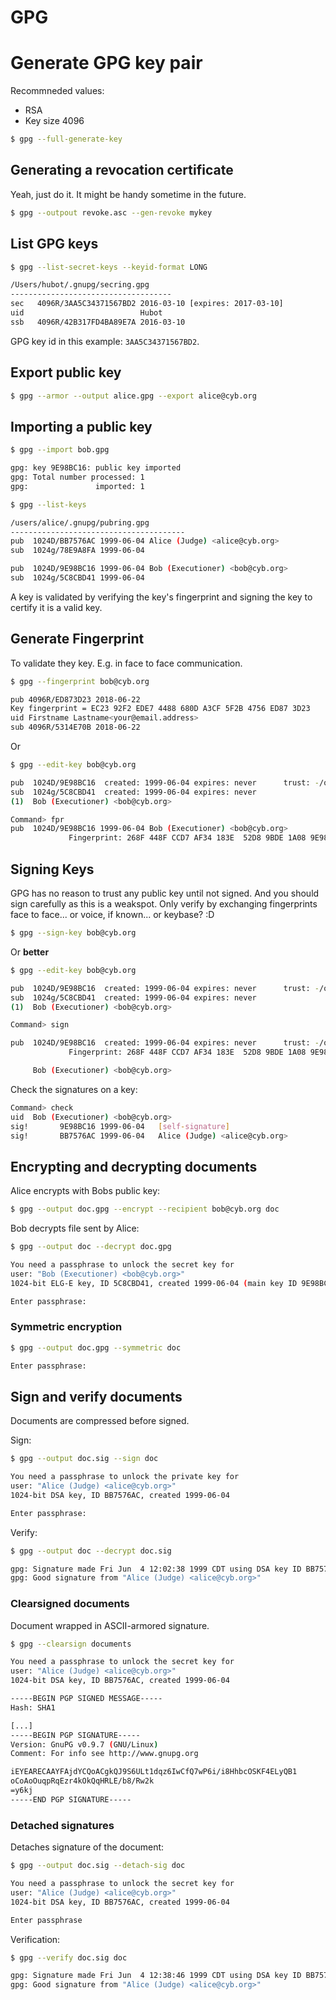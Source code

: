 # GPG

# Generate GPG key pair

Recommneded values:
 - RSA
 - Key size 4096

```bash
$ gpg --full-generate-key
```

## Generating a revocation certificate

Yeah, just do it. It might be handy sometime in the future.

```bash
$ gpg --outpout revoke.asc --gen-revoke mykey
```

## List GPG keys

```bash
$ gpg --list-secret-keys --keyid-format LONG

/Users/hubot/.gnupg/secring.gpg
------------------------------------
sec   4096R/3AA5C34371567BD2 2016-03-10 [expires: 2017-03-10]
uid                          Hubot
ssb   4096R/42B317FD4BA89E7A 2016-03-10
```

GPG key id in this example: `3AA5C34371567BD2`.

## Export public key

```bash
$ gpg --armor --output alice.gpg --export alice@cyb.org
```

## Importing a public key

```bash
$ gpg --import bob.gpg

gpg: key 9E98BC16: public key imported
gpg: Total number processed: 1
gpg:               imported: 1

$ gpg --list-keys

/users/alice/.gnupg/pubring.gpg
---------------------------------------
pub  1024D/BB7576AC 1999-06-04 Alice (Judge) <alice@cyb.org>
sub  1024g/78E9A8FA 1999-06-04

pub  1024D/9E98BC16 1999-06-04 Bob (Executioner) <bob@cyb.org>
sub  1024g/5C8CBD41 1999-06-04
```

A key is validated by verifying the key's fingerprint and signing
the key to certify it is a valid key.

## Generate Fingerprint

To validate they key. E.g. in face to face communication.

```bash
$ gpg --fingerprint bob@cyb.org

pub 4096R/ED873D23 2018-06-22
Key fingerprint = EC23 92F2 EDE7 4488 680D A3CF 5F2B 4756 ED87 3D23
uid Firstname Lastname<your@email.address>
sub 4096R/5314E70B 2018-06-22
```

Or

```bash
$ gpg --edit-key bob@cyb.org

pub  1024D/9E98BC16  created: 1999-06-04 expires: never      trust: -/q
sub  1024g/5C8CBD41  created: 1999-06-04 expires: never
(1)  Bob (Executioner) <bob@cyb.org>

Command> fpr
pub  1024D/9E98BC16 1999-06-04 Bob (Executioner) <bob@cyb.org>
             Fingerprint: 268F 448F CCD7 AF34 183E  52D8 9BDE 1A08 9E98 BC16
```

## Signing Keys

GPG has no reason to trust any public key until not signed. And you should sign
carefully as this is a weakspot. Only verify by exchanging fingerprints face to
face... or voice, if known... or keybase? :D

```bash
$ gpg --sign-key bob@cyb.org
```

Or **better**

```bash
$ gpg --edit-key bob@cyb.org

pub  1024D/9E98BC16  created: 1999-06-04 expires: never      trust: -/q
sub  1024g/5C8CBD41  created: 1999-06-04 expires: never
(1)  Bob (Executioner) <bob@cyb.org>

Command> sign

pub  1024D/9E98BC16  created: 1999-06-04 expires: never      trust: -/q
             Fingerprint: 268F 448F CCD7 AF34 183E  52D8 9BDE 1A08 9E98 BC16

     Bob (Executioner) <bob@cyb.org>
```

Check the signatures on a key:

```bash
Command> check
uid  Bob (Executioner) <bob@cyb.org>
sig!       9E98BC16 1999-06-04   [self-signature]
sig!       BB7576AC 1999-06-04   Alice (Judge) <alice@cyb.org>
```

## Encrypting and decrypting documents

Alice encrypts with Bobs public key:

```bash
$ gpg --output doc.gpg --encrypt --recipient bob@cyb.org doc
```

Bob decrypts file sent by Alice:

```bash
$ gpg --output doc --decrypt doc.gpg

You need a passphrase to unlock the secret key for
user: "Bob (Executioner) <bob@cyb.org>"
1024-bit ELG-E key, ID 5C8CBD41, created 1999-06-04 (main key ID 9E98BC16)

Enter passphrase:
```

### Symmetric encryption

```bash
$ gpg --output doc.gpg --symmetric doc

Enter passphrase:
```

## Sign and verify documents

Documents are compressed before signed.

Sign:

```bash
$ gpg --output doc.sig --sign doc

You need a passphrase to unlock the private key for
user: "Alice (Judge) <alice@cyb.org>"
1024-bit DSA key, ID BB7576AC, created 1999-06-04

Enter passphrase:
```

Verify:

```bash
$ gpg --output doc --decrypt doc.sig

gpg: Signature made Fri Jun  4 12:02:38 1999 CDT using DSA key ID BB7576AC
gpg: Good signature from "Alice (Judge) <alice@cyb.org>"
```

### Clearsigned documents

Document wrapped in ASCII-armored signature.

```bash
$ gpg --clearsign documents

You need a passphrase to unlock the secret key for
user: "Alice (Judge) <alice@cyb.org>"
1024-bit DSA key, ID BB7576AC, created 1999-06-04

-----BEGIN PGP SIGNED MESSAGE-----
Hash: SHA1

[...]
-----BEGIN PGP SIGNATURE-----
Version: GnuPG v0.9.7 (GNU/Linux)
Comment: For info see http://www.gnupg.org

iEYEARECAAYFAjdYCQoACgkQJ9S6ULt1dqz6IwCfQ7wP6i/i8HhbcOSKF4ELyQB1
oCoAoOuqpRqEzr4kOkQqHRLE/b8/Rw2k
=y6kj
-----END PGP SIGNATURE-----
```

### Detached signatures

Detaches signature of the document:

```bash
$ gpg --output doc.sig --detach-sig doc

You need a passphrase to unlock the secret key for
user: "Alice (Judge) <alice@cyb.org>"
1024-bit DSA key, ID BB7576AC, created 1999-06-04

Enter passphrase
```

Verification:

```bash
$ gpg --verify doc.sig doc

gpg: Signature made Fri Jun  4 12:38:46 1999 CDT using DSA key ID BB7576AC
gpg: Good signature from "Alice (Judge) <alice@cyb.org>"
```
